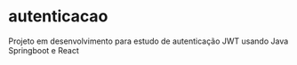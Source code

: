 # autenticacao
Projeto em desenvolvimento para estudo de autenticação JWT usando Java Springboot e React
